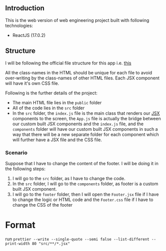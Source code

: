 ## Introduction

This is the web version of web engineering project built with following technologies:

- ReactJS (17.0.2)

## Structure

I will be following the official file structure for this app i.e. [this](https://reactjs.org/docs/faq-structure.html)

All the class-names in the HTML should be unique for each file to avoid over-writing by the class-names of other HTML files. Each JSX component will have it's own CSS file.

Following is the further details of the project:

- The main HTML file lies in the `public` folder
- All of the code lies in the `src` folder
- In the `src` folder, the `index.js` file is the main class that renders our [JSX](https://reactjs.org/docs/introducing-jsx.html) components to the screen, the `App.js` file is actually the bridge between our custom built JSX components and the `index.js` file, and the `components` folder will have our custom built JSX components in such a way that there will be a new separate folder for each component which will further have a JSX file and the CSS file.

### Scenario

Suppose that I have to change the content of the footer. I will be doing it in the following steps:

1. I will go to the `src` folder, as I have to change the code.
2. In the `src` folder, I will go to the `components` folder, as footer is a custom built JSX component.
3. I will go to the `footer` folder, then I will open the `Footer.jsx` file if I have to change the logic or HTML code and the `Footer.css` file if I have to change the CSS of the footer

# Format

run `prettier --write --single-quote --semi false --list-different --print-width 80 "src/**/*.jsx"`
